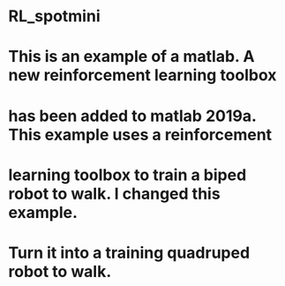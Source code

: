 # RL_spotmini
#
# This is an example of a matlab. A new reinforcement learning toolbox 
# has been added to matlab 2019a. This example uses a reinforcement 
# learning toolbox to train a biped robot to walk. I changed this example. 
# Turn it into a training quadruped robot to walk.
